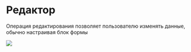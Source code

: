 # Редактор

Операция редактирования позволяет пользователю изменять данные, обычно настраивая блок формы

![](https://static-docs.nocobase.com/9b412840521b7ae6d5c5f0372df2f349.png)
